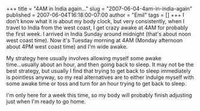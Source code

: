+++
title = "4AM in India again..."
slug = "2007-06-04-4am-in-india-again"
published = 2007-06-04T16:18:00-07:00
author = "Emil"
tags = []
+++
I don't know what it is about my body clock, but very consistently, when
I travel to India from the west coast, I get crazy awake at 4AM for
probably the first week. I arrived in India Sunday around midnight
(that's about noon west coast time). Now it's Tuesday morning at 4AM
(Monday afternoon about 4PM west coast time) and I'm wide awake.  
  
My strategy here usually involves allowing myself some awake
time...usually about an hour, and then going back to sleep. It may not
be the best strategy, but usually I find that trying to get back to
sleep immediately is pointless anyway, so my real alternatives are to
either indulge myself with some awake time or toss and turn for an hour
trying to get back to sleep.  
  
I'm only here for a week this time, so my body will probably finish
adjusting just when I'm ready to go home.
